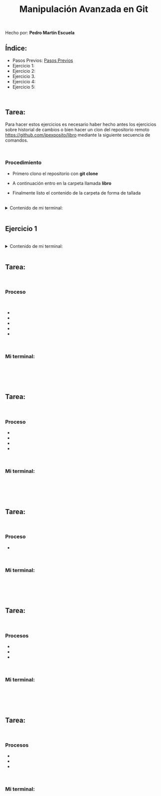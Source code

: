 ﻿<div aling="justify">

<div style="text-align: center; "> 

# Manipulación Avanzada en Git

</div>

</br>

Hecho por: __Pedro Martín Escuela__

## Índice:

- Pasos Previos: [Pasos Previos](#pasosprevios)
- Ejercicio 1: [](#ej1)
- Ejercicio 2: [](#ej2)
- Ejercicio 3. [](#ej3)
- Ejercicio 4: [](#ej4)
- Ejercicio 5: [](#ej5)

</br>

## Tarea:  <a name="paso1"></a>

Para hacer estos ejercicios es necesario haber hecho antes los ejercicios sobre historial de cambios o bien hacer un clon del repositorio remoto https://github.com/jpexposito/libro mediante la siguiente secuencia de comandos.

</br>

### Procedimiento <a name="pasosprevios"></a>

- Primero clono el repositorio con __git clone__

- A continuación entro en la carpeta llamada __libro__

- Finalmente listo el contenido de la carpeta de forma de tallada

</br>

<details>

  <summary> Contenido de mi terminal: </summary>

  </br>

```code
dam@a108pc04:~/PeterMartEsc/repositorio-profe-tarea2$ git clone https://github.com/jpexposito/libro.git 

Clonando en 'libro'...
remote: Enumerating objects: 21, done.
remote: Counting objects: 100% (21/21), done.
remote: Compressing objects: 100% (12/12), done.
remote: Total 21 (delta 2), reused 13 (delta 0), pack-reused 0
Recibiendo objetos: 100% (21/21), listo.
Resolviendo deltas: 100% (2/2), listo.

dam@a108pc04:~/PeterMartEsc/repositorio-profe-tarea2$ cd libro
dam@a108pc04:~/PeterMartEsc/repositorio-profe-tarea2/libro$ ls -la

total 28
drwxrwxr-x 6 dam dam 4096 oct  6 15:44 .
drwxrwxr-x 3 dam dam 4096 oct  6 15:44 ..
drwxrwxr-x 8 dam dam 4096 oct  6 15:44 .git
drwxrwxr-x 2 dam dam 4096 oct  6 15:44 img
drwxrwxr-x 2 dam dam 4096 oct  6 15:44 prueba2
-rw-rw-r-- 1 dam dam   66 oct  6 15:44 README.md
drwxrwxr-x 2 dam dam 4096 oct  6 15:44 test
```
</details>

</br>

## Ejercicio 1 <a name="ej1"></a>



</br>

<details>

  <summary> Contenido de mi terminal: </summary>

  </br>

```code

```
</details>

</br>

## Tarea:  <a name="ej2"></a>



</br>

### Proceso

</br>

- 

- 

- 

- 

- 

</br>

### Mi terminal:

</br>

```code

```

</br>

## Tarea:  <a name="ej3"></a>

</br>

### Proceso

- 

- 

- 

- 

</br>

### Mi terminal:

</br>

```code

```

</br>

## Tarea:  <a name="ej4"></a>



</br>

### Proceso

- 

</br>

### Mi terminal:

</br>

``` code

```
</br>

## Tarea: 

</br>

### Procesos

- 

- 

- 

</br>

### Mi terminal:

</br>

```code

```

</br>

## Tarea:  <a name="ej5"></a>

</br>

### Procesos

- 

- 

- 


</br>

### Mi terminal:

</br>

```code

```
</div>